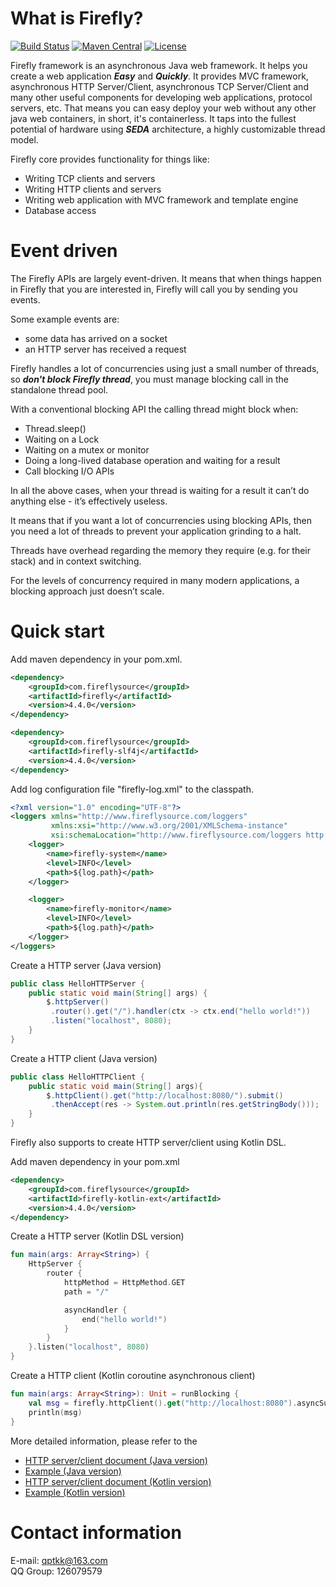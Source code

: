 # What is Firefly? 

[![Build Status](https://travis-ci.org/hypercube1024/firefly.svg?branch=master)](https://travis-ci.org/hypercube1024/firefly) 
[![Maven Central](https://maven-badges.herokuapp.com/maven-central/com.fireflysource/firefly/badge.svg)](https://maven-badges.herokuapp.com/maven-central/com.fireflysource/firefly)
[![License](https://img.shields.io/badge/License-Apache%202.0-blue.svg)](https://opensource.org/licenses/Apache-2.0)

Firefly framework is an asynchronous Java web framework. It helps you create a web application ***Easy*** and ***Quickly***. 
It provides MVC framework, asynchronous HTTP Server/Client, asynchronous TCP Server/Client and many other useful components for developing web applications, protocol servers, etc. 
That means you can easy deploy your web without any other java web containers, in short, it's containerless. 
It taps into the fullest potential of hardware using ***SEDA*** architecture, a highly customizable thread model.

Firefly core provides functionality for things like:
- Writing TCP clients and servers
- Writing HTTP clients and servers
- Writing web application with MVC framework and template engine
- Database access

# Event driven

The Firefly APIs are largely event-driven. It means that when things happen in Firefly that you are interested in, Firefly will call you by sending you events.

Some example events are:
- some data has arrived on a socket
- an HTTP server has received a request

Firefly handles a lot of concurrencies using just a small number of threads, 
so ***don't block Firefly thread***, you must manage blocking call in the standalone thread pool.

With a conventional blocking API the calling thread might block when:
- Thread.sleep()
- Waiting on a Lock
- Waiting on a mutex or monitor
- Doing a long-lived database operation and waiting for a result
- Call blocking I/O APIs

In all the above cases, when your thread is waiting for a result it can’t do anything else - it’s effectively useless.

It means that if you want a lot of concurrencies using blocking APIs, then you need a lot of threads to prevent your application grinding to a halt.

Threads have overhead regarding the memory they require (e.g. for their stack) and in context switching.

For the levels of concurrency required in many modern applications, a blocking approach just doesn’t scale.

# Quick start

Add maven dependency in your pom.xml.
```xml
<dependency>
    <groupId>com.fireflysource</groupId>
    <artifactId>firefly</artifactId>
    <version>4.4.0</version>
</dependency>

<dependency>
    <groupId>com.fireflysource</groupId>
    <artifactId>firefly-slf4j</artifactId>
    <version>4.4.0</version>
</dependency>
```

Add log configuration file "firefly-log.xml" to the classpath.
```xml
<?xml version="1.0" encoding="UTF-8"?>
<loggers xmlns="http://www.fireflysource.com/loggers"
         xmlns:xsi="http://www.w3.org/2001/XMLSchema-instance"
         xsi:schemaLocation="http://www.fireflysource.com/loggers http://www.fireflysource.com/loggers.xsd">
    <logger>
        <name>firefly-system</name>
        <level>INFO</level>
        <path>${log.path}</path>
    </logger>

    <logger>
        <name>firefly-monitor</name>
        <level>INFO</level>
        <path>${log.path}</path>
    </logger>
</loggers>
```

Create a HTTP server (Java version)
```java
public class HelloHTTPServer {
    public static void main(String[] args) {
        $.httpServer()
         .router().get("/").handler(ctx -> ctx.end("hello world!"))
         .listen("localhost", 8080);
    }
}
```

Create a HTTP client (Java version)
```java
public class HelloHTTPClient {
    public static void main(String[] args){
        $.httpClient().get("http://localhost:8080/").submit()
         .thenAccept(res -> System.out.println(res.getStringBody()));
    }
}
```

Firefly also supports to create HTTP server/client using Kotlin DSL.  

Add maven dependency in your pom.xml
```xml
<dependency>
    <groupId>com.fireflysource</groupId>
    <artifactId>firefly-kotlin-ext</artifactId>
    <version>4.4.0</version>
</dependency>
```

Create a HTTP server (Kotlin DSL version)
```kotlin
fun main(args: Array<String>) {
    HttpServer {
        router {
            httpMethod = HttpMethod.GET
            path = "/"

            asyncHandler {
                end("hello world!")
            }
        }
    }.listen("localhost", 8080)
}
```

Create a HTTP client (Kotlin coroutine asynchronous client)
```kotlin
fun main(args: Array<String>): Unit = runBlocking {
    val msg = firefly.httpClient().get("http://localhost:8080").asyncSubmit().stringBody
    println(msg)
}
```

More detailed information, please refer to the 
* [HTTP server/client document (Java version)](http://www.fireflysource.com/docs/http-server-and-client.html)
* [Example (Java version)](https://github.com/hypercube1024/firefly/tree/master/firefly-example)
* [HTTP server/client document (Kotlin version)](http://www.fireflysource.com/docs/http-server-and-client-kotlin-ext.html)
* [Example (Kotlin version)](https://github.com/hypercube1024/firefly/tree/master/firefly-kotlin-ext/src/test/kotlin/com/firefly/kotlin/ext/example/task/management)

# Contact information
E-mail: qptkk@163.com  
QQ Group: 126079579
